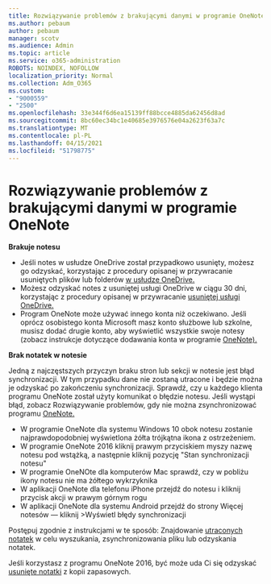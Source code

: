 ```yaml
---
title: Rozwiązywanie problemów z brakującymi danymi w programie OneNote
ms.author: pebaum
author: pebaum
manager: scotv
ms.audience: Admin
ms.topic: article
ms.service: o365-administration
ROBOTS: NOINDEX, NOFOLLOW
localization_priority: Normal
ms.collection: Adm_O365
ms.custom:
- "9000559"
- "2500"
ms.openlocfilehash: 33e344f6d6ea15139ff88bcce4885da62456d8ad
ms.sourcegitcommit: 8bc60ec34bc1e40685e3976576e04a2623f63a7c
ms.translationtype: MT
ms.contentlocale: pl-PL
ms.lasthandoff: 04/15/2021
ms.locfileid: "51798775"
---
```

# <a name="resolving-missing-data-in-onenote"></a>Rozwiązywanie problemów z brakującymi danymi w programie OneNote

**Brakuje notesu**

- Jeśli notes w usłudze OneDrive został przypadkowo usunięty, możesz go odzyskać, korzystając z procedury opisanej w przywracanie usuniętych plików lub folderów [w usłudze OneDrive.](https://support.office.com/article/949ada80-0026-4db3-a953-c99083e6a84f)
- Możesz odzyskać notes z usuniętej usługi OneDrive w ciągu 30 dni, korzystając z procedury opisanej w przywracanie [usuniętej usługi OneDrive.](https://docs.microsoft.com/onedrive/restore-deleted-onedrive)
- Program OneNote może używać innego konta niż oczekiwano. Jeśli oprócz osobistego konta Microsoft masz konto służbowe lub szkolne, musisz dodać drugie konto, aby wyświetlić wszystkie swoje notesy (zobacz instrukcje dotyczące dodawania konta w programie [OneNote).](https://support.office.com/article/5afff855-54ee-47e4-a773-db048d4ac299)

**Brak notatek w notesie**

Jedną z najczęstszych przyczyn braku stron lub sekcji w notesie jest błąd synchronizacji. W tym przypadku dane nie zostaną utracone i będzie można je odzyskać po zakończeniu synchronizacji. Sprawdź, czy u każdego klienta programu OneNote został użyty komunikat o błędzie notesu. Jeśli wystąpi błąd, zobacz Rozwiązywanie problemów, gdy nie można zsynchronizować programu [OneNote.](https://support.office.com/article/299495ef-66d1-448f-90c1-b785a6968d45)

- W programie OneNote dla systemu Windows 10 obok notesu zostanie najprawdopodobniej wyświetlona żółta trójkątna ikona z ostrzeżeniem.
- W programie OneNote 2016 kliknij prawym przyciskiem myszy nazwę notesu pod wstążką, a następnie kliknij pozycję "Stan synchronizacji notesu"
- W programie OneNOte dla komputerów Mac sprawdź, czy w pobliżu ikony notesu nie ma żółtego wykrzyknika
- W aplikacji OneNote dla telefonu iPhone przejdź do notesu i kliknij przycisk akcji w prawym górnym rogu
- W aplikacji OneNote dla systemu Android przejdź do strony Więcej notesów — kliknij >Wyświetl błędy synchronizacji

Postępuj zgodnie z instrukcjami w te sposób: Znajdowanie [utraconych notatek](https://support.office.com/article/32cb2bd7-afe7-44d2-a711-398a88421287) w celu wyszukania, zsynchronizowania pliku lub odzyskania notatek.

Jeśli korzystasz z programu OneNote 2016, być może uda Ci się odzyskać [usunięte notatki](https://support.office.com/article/32ed1036-74fd-4c21-bc28-033a486e6b14) z kopii zapasowych.